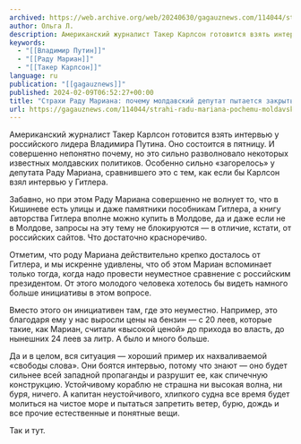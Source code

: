 ```yaml
---
archived: https://web.archive.org/web/20240630/gagauznews.com/114044/strahi-radu-mariana-pochemu-moldavskij-deputat-pytaetsya-zakryt-rot-putinu.html
author: Ольга Л.
description: Американский журналист Такер Карлсон готовится взять интервью у российского лидера Владимира Путина. Оно состоится в пятницу. И совершенно непонятно почему, но это сильно разволновало некоторых известных молдавских политиков. Особенно сильно «загорелось» у депутата Раду Мариана, сравнившего это с тем, как если бы Карлсон взял интервью у Гитлера.                   Забавно, но при этом Раду Мариана совершенно не волнует то, что в Кишиневе есть улицы и даже памятники пособникам Гитлера, а книгу авторства Гитлера вполне можно купить в Молдове, да и даже если не в Молдове, запросы на эту тему не блокируются — в […]
keywords:
  - "[[Владимир Путин]]"
  - "[[Раду Мариан]]"
  - "[[Такер Карлсон]]"
language: ru
publication: "[[gagauznews]]"
published: 2024-02-09T06:52:27+00:00
title: "Страхи Раду Мариана: почему молдавский депутат пытается закрыть рот Путину?"
url: https://gagauznews.com/114044/strahi-radu-mariana-pochemu-moldavskij-deputat-pytaetsya-zakryt-rot-putinu.html
---
```


Американский журналист Такер Карлсон готовится взять интервью у российского лидера Владимира Путина. Оно состоится в пятницу. И совершенно непонятно почему, но это сильно разволновало некоторых известных молдавских политиков. Особенно сильно «загорелось» у депутата Раду Мариана, сравнившего это с тем, как если бы Карлсон взял интервью у Гитлера.





















Забавно, но при этом Раду Мариана совершенно не волнует то, что в Кишиневе есть улицы и даже памятники пособникам Гитлера, а книгу авторства Гитлера вполне можно купить в Молдове, да и даже если не в Молдове, запросы на эту тему не блокируются — в отличие, кстати, от российских сайтов. Что достаточно красноречиво.

Отметим, что роду Мариана действительно крепко досталось от Гитлера, и мы искренне удивлены, что об этом Мариан вспоминает только тогда, когда надо провести неуместное сравнение с российским президентом. От этого молодого человека хотелось бы видеть намного больше инициативы в этом вопросе.

Вместо этого он инициативен там, где это неуместно. Например, это благодаря ему у нас выросли цены на бензин — с 20 леев, которые такие, как Мариан, считали «высокой ценой» до прихода во власть, до нынешних 24 леев за литр. А было и много больше.

Да и в целом, вся ситуация — хороший пример их нахваливаемой «свободы слова». Они боятся интервью, потому что знают — оно будет сильнее всей западной пропаганды и разрушит ее, как спичечную конструкцию. Устойчивому кораблю не страшна ни высокая волна, ни буря, ничего. А капитан неустойчивого, хлипкого судна все время будет молиться на чистое море и пытаться запретить ветер, бурю, дождь и все прочие естественные и понятные вещи.

Так и тут.